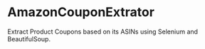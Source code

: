 # AmazonCouponExtrator
Extract Product Coupons based on its ASINs using Selenium and BeautifulSoup.
